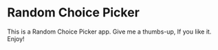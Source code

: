 # Random Choice Picker
 This is a Random Choice Picker app. Give me a thumbs-up, If you like it. Enjoy!
